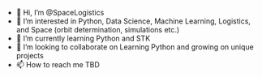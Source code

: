 - 👋 Hi, I’m @SpaceLogistics
- 👀 I’m interested in Python, Data Science, Machine Learning, Logistics, and Space (orbit determination, simulations etc.)
- 🌱 I’m currently learning Python and STK
- 💞️ I’m looking to collaborate on Learning Python and growing on unique projects
- 📫 How to reach me TBD

<!---
SpaceLogistics/SpaceLogistics is a ✨ special ✨ repository because its `README.md` (this file) appears on your GitHub profile.
You can click the Preview link to take a look at your changes.
--->
